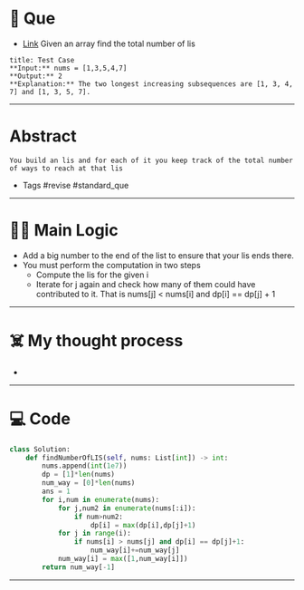 # 🧩 Que
- [Link](https://leetcode.com/problems/number-of-longest-increasing-subsequence/)
Given an array find the total number of lis
```ad-question
title: Test Case
**Input:** nums = [1,3,5,4,7]
**Output:** 2
**Explanation:** The two longest increasing subsequences are [1, 3, 4, 7] and [1, 3, 5, 7].
```

---
# Abstract
```ad-abstract
You build an lis and for each of it you keep track of the total number of ways to reach at that lis
```

- Tags #revise #standard_que 
--- 
# 🕵️‍♂️ Main Logic
- Add a big number to the end of the list to ensure that your lis ends there.
- You must perform the computation in two steps
	- Compute the lis for the given i
	- Iterate for j again and check how many of them could have contributed to it. That is nums[j] < nums[i] and dp[i] == dp[j] + 1

---
# ☠️ My thought process
- 
---

# 💻 Code
```python
class Solution:
    def findNumberOfLIS(self, nums: List[int]) -> int:
        nums.append(int(1e7))
        dp = [1]*len(nums)
        num_way = [0]*len(nums)
        ans = 1
        for i,num in enumerate(nums):
            for j,num2 in enumerate(nums[:i]):
                if num>num2:
                    dp[i] = max(dp[i],dp[j]+1)
            for j in range(i):
                if nums[i] > nums[j] and dp[i] == dp[j]+1:
                    num_way[i]+=num_way[j]
            num_way[i] = max([1,num_way[i]])
        return num_way[-1]
```
---
